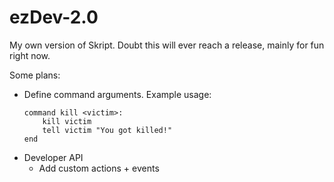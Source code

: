 # ezDev-2.0
My own version of Skript.
Doubt this will ever reach a release, mainly for fun right now.

Some plans:
 - Define command arguments. Example usage:
    ```
    command kill <victim>:
        kill victim
        tell victim "You got killed!"
    end
    ```
 - Developer API
    - Add custom actions + events